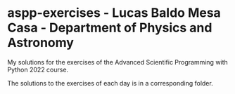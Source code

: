 # aspp-exercises - Lucas Baldo Mesa Casa - Department of Physics and Astronomy
My solutions for the exercises of the Advanced Scientific Programming with Python 2022 course.

The solutions to the exercises of each day is in a corresponding folder.

